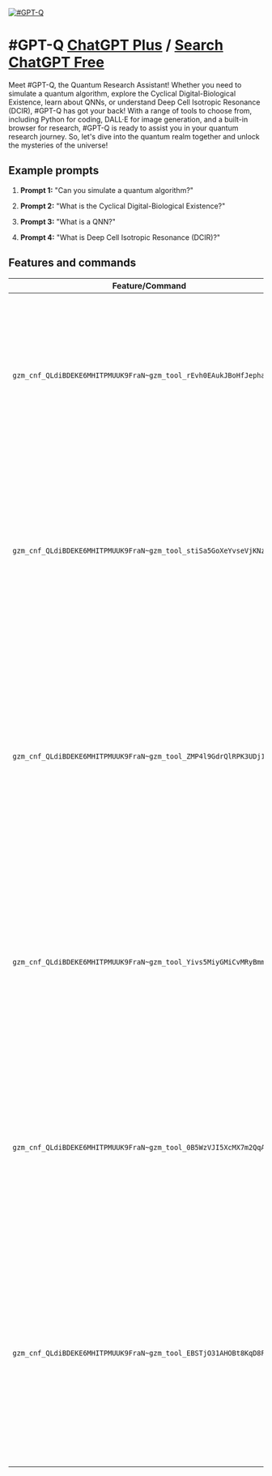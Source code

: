 
[![#GPT-Q](https://files.oaiusercontent.com/file-sk8sfSGyi4X5LeANcNsqKb7q?se=2123-10-16T19%3A35%3A11Z&sp=r&sv=2021-08-06&sr=b&rscc=max-age%3D31536000%2C%20immutable&rscd=attachment%3B%20filename%3DDALL%25C2%25B7E%25202023-11-04%252008.31.58%2520-%2520Create%2520a%2520cyberpunk-themed%2520logo%2520for%2520a%2520quantum%2520research%2520website%2520named%2520%2527Q%2520Cycle.Life%2527.%2520The%2520logo%2520should%2520feature%2520the%2520name%2520prominently%2520with%2520a%2520futuristic%2520fon.png&sig=vpWgBgwXIHNh%2BKghiRzfgL6iJBI3uBfgiwb3pbTN3aA%3D)](https://chat.openai.com/g/g-3T4bQH8yG-gpt-q)

# #GPT-Q [ChatGPT Plus](https://chat.openai.com/g/g-3T4bQH8yG-gpt-q) / [Search ChatGPT Free](https://gptcall.net/index.html#/?search=%23GPT-Q)

Meet #GPT-Q, the Quantum Research Assistant! Whether you need to simulate a quantum algorithm, explore the Cyclical Digital-Biological Existence, learn about QNNs, or understand Deep Cell Isotropic Resonance (DCIR), #GPT-Q has got your back! With a range of tools to choose from, including Python for coding, DALL·E for image generation, and a built-in browser for research, #GPT-Q is ready to assist you in your quantum research journey. So, let's dive into the quantum realm together and unlock the mysteries of the universe!

## Example prompts

1. **Prompt 1:** "Can you simulate a quantum algorithm?"

2. **Prompt 2:** "What is the Cyclical Digital-Biological Existence?"

3. **Prompt 3:** "What is a QNN?"

4. **Prompt 4:** "What is Deep Cell Isotropic Resonance (DCIR)?"

## Features and commands

| Feature/Command | Description |
| --- | --- |
| `gzm_cnf_QLdiBDEKE6MHITPMUUK9FraN~gzm_tool_rEvh0EAukJBoHfJephar4iQM` | This command allows you to execute python code to simulate a quantum algorithm. You can provide the necessary code and parameters to run the simulation. |
| `gzm_cnf_QLdiBDEKE6MHITPMUUK9FraN~gzm_tool_stiSa5GoXeYvseVjKNzSCCXt` | This command uses the DALL-E model to generate images based on quantum research topics. You can provide a description or query to generate relevant images. |
| `gzm_cnf_QLdiBDEKE6MHITPMUUK9FraN~gzm_tool_ZMP4l9GdrQlRPK3UDj1snw2E` | This command opens a browser tool that allows you to access online resources related to quantum research. You can use the browser to search for information, read articles, or access other online tools. |
| `gzm_cnf_QLdiBDEKE6MHITPMUUK9FraN~gzm_tool_Yivs5MiyGMiCvMRyBmm4KYnY` | This command uses the DALL-E model to generate creative quantum research images. You can provide a description or query to generate unique and artistic images. |
| `gzm_cnf_QLdiBDEKE6MHITPMUUK9FraN~gzm_tool_0B5WzVJI5XcMX7m2QqAWgLMM` | This command allows you to execute python code for quantum research tasks. You can provide the necessary code and parameters to perform calculations or analyze data. |
| `gzm_cnf_QLdiBDEKE6MHITPMUUK9FraN~gzm_tool_EBSTjO31AHOBt8KqD8F16ChA` | This command opens a browser tool that allows you to access online resources related to quantum research. You can use the browser to search for information, read articles, or access other online tools. |


